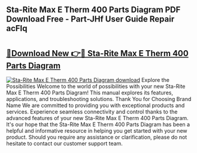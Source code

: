 ## Sta-Rite Max E Therm 400 Parts Diagram PDF Download Free - Part-JHf User Guide Repair acFIq

# <h2><a href="http://dfu6xa.blite.top/?on=Sta-Rite+Max+E+Therm+400+Parts+Diagram">🔗Download New 👉🔴 Sta-Rite Max E Therm 400 Parts Diagram</a></h2>

[![Sta-Rite Max E Therm 400 Parts Diagram download](https://i.imgur.com/lujVjoI.png)](http://dfu6xa.blite.top/?on=Sta-Rite+Max+E+Therm+400+Parts+Diagram)
Explore the Possibilities Welcome to the world of possibilities with your new Sta-Rite Max E Therm 400 Parts Diagram! This manual explores its features, applications, and troubleshooting solutions. Thank You for Choosing Brand Name We are committed to providing you with exceptional products and services. Experience seamless connectivity and control thanks to the advanced features of your new Sta-Rite Max E Therm 400 Parts Diagram. It's our hope that the Sta-Rite Max E Therm 400 Parts Diagram has been a helpful and informative resource in helping you get started with your new product. Should you require any assistance or clarification, please do not hesitate to contact our customer support team.
